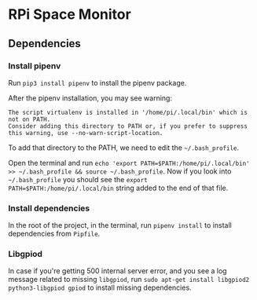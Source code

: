 # RPi Space Monitor

## Dependencies

### Install pipenv

Run `pip3 install pipenv` to install the pipenv package.

After the pipenv installation, you may see warning:
```
The script virtualenv is installed in '/home/pi/.local/bin' which is not on PATH.
Consider adding this directory to PATH or, if you prefer to suppress this warning, use --no-warn-script-location.
```

To add that directory to the PATH, we need to edit the `~/.bash_profile`.

Open the terminal and run `echo 'export PATH=$PATH:/home/pi/.local/bin' >> ~/.bash_profile && source ~/.bash_profile`.
Now if you look into `~/.bash_profile` you should see the `export PATH=$PATH:/home/pi/.local/bin` string added to the end of that file. 

### Install dependencies

In the root of the project, in the terminal, run `pipenv install` to install dependencies from `Pipfile`.

### Libgpiod

In case if you're getting 500 internal server error, and you see a log message related to missing `libgpiod`, run `sudo apt-get install libgpiod2 python3-libgpiod gpiod` to install missing dependencies.
